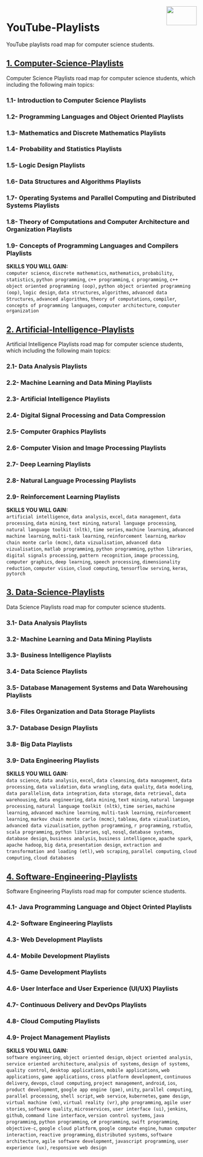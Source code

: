 <img align="right" width="80" height="50" src="https://github.com/cs-MohamedAyman/YouTube-Playlists/blob/master/organizations-logos/youtube.jpg">

# YouTube-Playlists
YouTube playlists road map for computer science students.

## [1. Computer-Science-Playlists](https://github.com/cs-MohamedAyman/YouTube-Playlists/tree/master/1.Computer-Science-Playlists)
Computer Science Playlists road map for computer science students, which including the following main topics:

### 1.1- Introduction to Computer Science Playlists
### 1.2- Programming Languages and Object Oriented Playlists
### 1.3- Mathematics and Discrete Mathematics Playlists
### 1.4- Probability and Statistics Playlists
### 1.5- Logic Design Playlists
### 1.6- Data Structures and Algorithms Playlists
### 1.7- Operating Systems and Parallel Computing and Distributed Systems Playlists
### 1.8- Theory of Computations and Computer Architecture and Organization Playlists
### 1.9- Concepts of Programming Languages and Compilers Playlists

**SKILLS YOU WILL GAIN:**<br>
`computer science`, `discrete mathematics`, `mathematics`, `probability`, `statistics`, `python programming`, `c++ programming`, `c programming`, `c++ object oriented programming (oop)`, `python object oriented programming (oop)`, `logic design`, `data structures`, `algorithms`, `advanced data Structures`, `advanced algorithms`, `theory of computations`, `compiler`, `concepts of programming languages`, `computer architecture`, `computer organization`

## [2. Artificial-Intelligence-Playlists](https://github.com/cs-MohamedAyman/YouTube-Playlists/tree/master/2.Artificial-Intelligence-Playlists)
Artificial Intelligence Playlists road map for computer science students, which including the following main topics:

### 2.1- Data Analysis Playlists
### 2.2- Machine Learning and Data Mining Playlists
### 2.3- Artificial Intelligence Playlists
### 2.4- Digital Signal Processing and Data Compression
### 2.5- Computer Graphics Playlists
### 2.6- Computer Vision and Image Processing Playlists
### 2.7- Deep Learning Playlists
### 2.8- Natural Language Processing Playlists
### 2.9- Reinforcement Learning Playlists

**SKILLS YOU WILL GAIN:**<br>
`artificial intelligence`, `data analysis`, `excel`, `data management`, `data processing`, `data mining`, `text mining`, `natural language processing`, `natural language toolkit (nltk)`, `time series`, `machine learning`, `advanced machine learning`, `multi-task learning`, `reinforcement learning`, `markov chain monte carlo (mcmc)`, `data vizualisation`, `advanced data vizualisation`, `matlab programming`, `python programming`, `python libraries`, `digital signals processing`, `pattern recognition`, `image processing`, `computer graphics`, `deep learning`, `speech processing`, `dimensionality reduction`, `computer vision`, `cloud computing`, `tensorflow serving`, `keras`, `pytorch`

## [3. Data-Science-Playlists](https://github.com/cs-MohamedAyman/YouTube-Playlists/tree/master/3.Data-Science-Playlists)
Data Science Playlists road map for computer science students.

### 3.1- Data Analysis Playlists
### 3.2- Machine Learning and Data Mining Playlists
### 3.3- Business Intelligence Playlists
### 3.4- Data Science Playlists
### 3.5- Database Management Systems and Data Warehousing Playlists
### 3.6- Files Organization and Data Storage Playlists
### 3.7- Database Design Playlists
### 3.8- Big Data Playlists
### 3.9- Data Engineering Playlists

**SKILLS YOU WILL GAIN:**<br>
`data science`, `data analysis`, `excel`, `data cleansing`, `data management`, `data processing`, `data validation`, `data wrangling`, `data quality`, `data modeling`, `data parallelism`, `data integration`, `data storage`, `data retrieval`, `data warehousing`, `data engineering`, `data mining`, `text mining`, `natural language processing`, `natural language toolkit (nltk)`, `time series`, `machine learning`, `advanced machine learning`, `multi-task learning`, `reinforcement learning`, `markov chain monte carlo (mcmc)`, `tableau`, `data vizualisation`, `advanced data vizualisation`, `python programming`, `r programming`, `rstudio`, `scala programming`, `python libraries`, `sql`, `nosql`, `database systems`, `database design`, `business analysis`, `business intelligence`, `apache spark`, `apache hadoop`, `big data`, `presentation design`, `extraction and transformation and loading (etl)`, `web scraping`, `parallel computing`, `cloud computing`, `cloud databases`

## [4. Software-Engineering-Playlists](https://github.com/cs-MohamedAyman/YouTube-Playlists/tree/master/4.Software-Engineering-Playlists)
Software Engineering Playlists road map for computer science students.

### 4.1- Java Programming Language and Object Orinted Playlists
### 4.2- Software Engineering Playlists
### 4.3- Web Development Playlists
### 4.4- Mobile Development Playlists
### 4.5- Game Development Playlists
### 4.6- User Interface and User Experience (UI/UX) Playlists
### 4.7- Continuous Delivery and DevOps Playlists
### 4.8- Cloud Computing Playlists
### 4.9- Project Management Playlists

**SKILLS YOU WILL GAIN:**<br>
`software engineering`, `object oriented design`, `object oriented analysis`, `service oriented architecture`, `analysis of systems`, `design of systems`, `quality control`, `desktop applications`, `mobile applications`, `web applications`, `game applications`, `cross platform development`, `continuous delivery`, `devops`, `cloud computing`, `project management`, `android`, `ios`, `product development`, `google app engine (gae)`, `unity`, `parallel computing`, `parallel processing`, `shell script`, `web service`, `kubernetes`, `game design`, `virtual machine (vm)`, `virtual reality (vr)`, `php programming`, `agile user stories`, `software quality`, `microservices`, `user interface (ui)`, `jenkins`, `github`, `command line interface`, `version control systems`, `java programming`, `python programming`, `c# programming`, `swift programming`, `objective-c`, `google cloud platform`, `google compute engine`, `human computer interaction`, `reactive programming`, `distributed systems`, `software architecture`, `agile software development`, `javascript programming`, `user experience (ux)`, `responsive web design`
